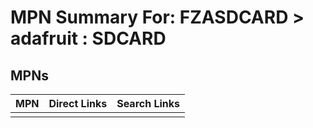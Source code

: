 



# MPN Summary For: FZASDCARD > adafruit : SDCARD

## MPNs
  

|MPN|Direct Links|Search Links|
| :--- | :--- | :--- |
||||
